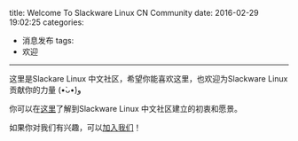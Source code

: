 title: Welcome To Slackware Linux CN Community
date: 2016-02-29 19:02:25
categories:
  - 消息发布
tags:
  - 欢迎
---

这里是Slackare Linux 中文社区，希望你能喜欢这里，也欢迎为Slackware Linux 贡献你的力量 (•̀ᴗ•́)و

你可以在[这里][ID_ABOUT]了解到Slackware Linux 中文社区建立的初衷和愿景。

如果你对我们有兴趣，可以[加入我们][ID_JOINUS]！

[ID_ABOUT]: /About "为什么会有Slackware Linux 中文社区？"
[ID_JOINUS]: /JoinUs "欢迎加入Slackware Linux 中文社区！"

